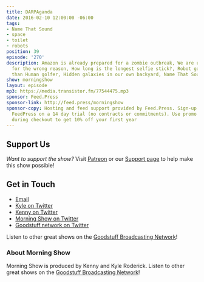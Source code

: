 ```yaml
---
title: DARPAganda
date: 2016-02-10 12:00:00 -06:00
tags:
- Name That Sound
- space
- toilet
- robots
position: 39
episode: '270'
description: Amazon is already prepared for a zombie outbreak, We are using our sinks
  for the wrong reason, How long is the longest selfie stick?, Robot golfer is better
  than Human golfer, Hidden galaxies in our own backyard, Name That Sound, and more.
show: morningshow
layout: episode
mp3: https://media.transistor.fm/77544475.mp3
sponsor: Feed.Press
sponsor-link: http://feed.press/morningshow
sponsor-copy: Hosting and feed support provided by Feed.Press. Sign-up today and try
  FeedPress on a 14 day trial (no contracts or commitments). Use promo code `morningshow`
  during checkout to get 10% off your first year
---
```


## Support Us
*Want to support the show?* Visit [Patreon](http://patreon.com/morningshow) or our [Support page](http://goodstuff.network/support) to help make this show possible!

## Get in Touch
* [Email](mailto:kyle@goodstuff.network)
* [Kyle on Twitter](http://twitter.com/dogburps)
* [Kenny on Twitter](http://twitter.com/pizzarobotics)
* [Morning Show on Twitter](http://twitter.com/morningshowam)
* [Goodstuff.network on Twitter](http://twitter.com/goodstufffm)

Listen to other great shows on the [Goodstuff Broadcasting Network](http://goodstuff.network/shows)!

### About Morning Show
Morning Show is produced by Kenny and Kyle Roderick. Listen to other great shows on the [Goodstuff Broadcasting Network](http://goodstuff.network/)!
